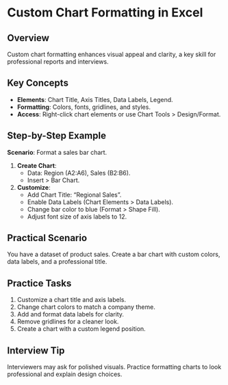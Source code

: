 # Custom Chart Formatting in Excel

## Overview
Custom chart formatting enhances visual appeal and clarity, a key skill for professional reports and interviews.

## Key Concepts
- **Elements**: Chart Title, Axis Titles, Data Labels, Legend.
- **Formatting**: Colors, fonts, gridlines, and styles.
- **Access**: Right-click chart elements or use Chart Tools > Design/Format.

## Step-by-Step Example
**Scenario**: Format a sales bar chart.
1. **Create Chart**:
   - Data: Region (A2:A6), Sales (B2:B6).
   - Insert > Bar Chart.
2. **Customize**:
   - Add Chart Title: “Regional Sales”.
   - Enable Data Labels (Chart Elements > Data Labels).
   - Change bar color to blue (Format > Shape Fill).
   - Adjust font size of axis labels to 12.

## Practical Scenario
You have a dataset of product sales. Create a bar chart with custom colors, data labels, and a professional title.

## Practice Tasks
1. Customize a chart title and axis labels.
2. Change chart colors to match a company theme.
3. Add and format data labels for clarity.
4. Remove gridlines for a cleaner look.
5. Create a chart with a custom legend position.

## Interview Tip
Interviewers may ask for polished visuals. Practice formatting charts to look professional and explain design choices.